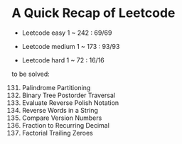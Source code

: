 # A Quick Recap of Leetcode

- Leetcode easy 1 ~ 242 : 69/69

- Leetcode medium 1 ~ 173 : 93/93

- Leetcode hard 1 ~ 72 : 16/16

to be solved:

131. Palindrome Partitioning
145. Binary Tree Postorder Traversal
150. Evaluate Reverse Polish Notation
151. Reverse Words in a String
165. Compare Version Numbers
166. Fraction to Recurring Decimal
172. Factorial Trailing Zeroes